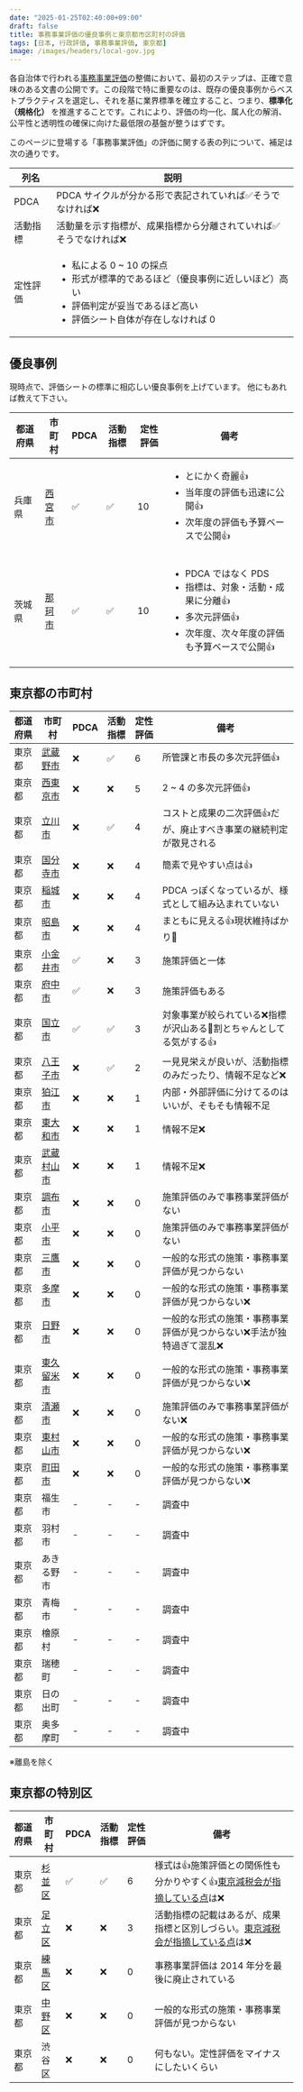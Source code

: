 ```yaml
---
date: "2025-01-25T02:40:00+09:00"
draft: false
title: 事務事業評価の優良事例と東京都市区町村の評価
tags: [日本, 行政評価, 事務事業評価, 東京都]
image: /images/headers/local-gov.jpg
---
```


各自治体で行われる[事務事業評価](https://laws.e-gov.go.jp/law/413AC0000000086)の整備において、最初のステップは、正確で意味のある文書の公開です。この段階で特に重要なのは、既存の優良事例からベストプラクティスを選定し、それを基に業界標準を確立すること、つまり、**標準化（規格化）** を推進することです。これにより、評価の均一化、属人化の解消、公平性と透明性の確保に向けた最低限の基盤が整うはずです。

このページに登場する「事務事業評価」の評価に関する表の列について、補足は次の通りです。

列名 | 説明
--|--
PDCA | PDCA サイクルが分かる形で表記されていれば✅そうでなければ❌
活動指標 | 活動量を示す指標が、成果指標から分離されていれば✅そうでなければ❌
定性評価 | <ul><li>私による 0 ~ 10 の採点</li><li>形式が標準的であるほど（優良事例に近しいほど）高い</li><li>評価判定が妥当であるほど高い</li><li>評価シート自体が存在しなければ 0</li></ul>

## 優良事例

現時点で、評価シートの標準に相応しい優良事例を上げています。
他にもあれば教えて下さい。

都道府県 | 市町村 | PDCA | 活動指標 | 定性評価 | 備考
--|--|--|--|--|--
兵庫県 | [西宮市](https://www.nishi.or.jp/shisei/gyoseikeiei/gyoseihyoka/hyokakekka.html) | ✅ | ✅ | 10 | <ul><li>とにかく奇麗👍</li><li>当年度の評価も迅速に公開👍</li><li>次年度の評価も予算ベースで公開👍</li></ul>
茨城県 | [那珂市](https://www.city.naka.lg.jp/gyousei/gyouzaisei-kaikaku/gyouseihyouka/kekka/r05/page009899.html) | ✅ | ✅ | 10 | <ul><li>PDCA ではなく PDS</li><li>指標は、対象・活動・成果に分離👍</li><li>多次元評価👍</li><li>次年度、次々年度の評価も予算ベースで公開👍</li></ul>

## 東京都の市町村

都道府県 | 市町村 | PDCA | 活動指標 | 定性評価 | 備考
--|--|--|--|--|--
東京都 | [武蔵野市](https://www.city.musashino.lg.jp/shiseijoho/shisaku_keikaku/sogoseisakubu_shisaku_keikaku/gyoseihyokaseido/jimujigyo_hojokinminaoshi/jimujigyo_hojokin_hyoka/index.html) | ❌ | ✅ | 6 | 所管課と市長の多次元評価👍
東京都 | [西東京市](https://www.city.nishitokyo.lg.jp/siseizyoho/sesaku_keikaku/jigyou_hyouka/index.html) | ❌ | ❌ | 5 | 2 ~ 4 の多次元評価👍
東京都 | [立川市](https://www.city.tachikawa.lg.jp/shisei/sesaku/1006562/1006673/index.html) | ❌ | ✅ | 4 | コストと成果の二次評価👍だが、廃止すべき事業の継続判定が散見される
東京都 | [国分寺市](https://www.city.kokubunji.tokyo.jp/shisei/shiryou/gyouzaisei/1020308/index.html) | ❌ | ❌ | 4 | 簡素で見やすい点は👍
東京都 | [稲城市](https://www.city.inagi.tokyo.jp/smph/shisei/keikaku_hokoku/gyousei/sinkoukaikeiseido_jimujigyouhyouka.html) | ❌ | ❌ | 4 | PDCA っぽくなっているが、様式として組み込まれていない
東京都 | [昭島市](https://www.city.akishima.lg.jp/li/060/070/010/020/) | ❌ | ❌ | 4 | まともに見える👍現状維持ばかり🤔
東京都 | [小金井市](https://www.city.koganei.lg.jp/smph/shisei/zaiseiyosan/kaikaku/hyoukasaikouchikur4/D01016012022100.html) | ✅ | ❌ | 3 | 施策評価と一体
東京都 | [府中市](https://www.city.fuchu.tokyo.jp/gyosei/kekaku/kekaku/gyosei/gyosehyoka/index.html) | ✅  | ❌ | 3 | 施策評価もある
東京都 | [国立市](https://www.city.kunitachi.tokyo.jp/shisei/zaisei/1/2/index.html) | ✅ | ✅ | 3 | 対象事業が絞られている❌指標が沢山ある🤔割とちゃんとしてる気がする👍
東京都 | [八王子市](https://www.city.hachioji.tokyo.jp/shisei/001/004/004/002/p034392.html) | ❌ | ✅ | 2 | 一見見栄えが良いが、活動指標のみだったり、情報不足など❌
東京都 | [狛江市](https://www.city.komae.tokyo.jp/index.cfm/46,0,362,3163,html) | ❌ | ❌ | 1 | 内部・外部評価に分けてるのはいいが、そもそも情報不足
東京都 | [東大和市](https://www.city.higashiyamato.lg.jp/shisei/torikumi/1005026/1005048/index.html) | ❌ | ❌ | 1 | 情報不足❌
東京都 | [武蔵村山市](https://www.city.musashimurayama.lg.jp/shisei/shisaku/gyouseihyouka/index.html) | ❌ | ❌ | 1 | 情報不足❌
東京都 | [調布市](https://www.city.chofu.lg.jp/shiseijouhou/seisaku/seika/index.html) | ❌ | ❌ | 0 | 施策評価のみで事務事業評価がない
東京都 | [小平市](https://www.city.kodaira.tokyo.jp/kurashi/071/071864.html) | ❌ | ❌ | 0 | 施策評価のみで事務事業評価がない
東京都 | [三鷹市](https://www.city.mitaka.lg.jp/c_categories/index05009005.html) | ❌ | ❌ | 0 | 一般的な形式の施策・事務事業評価が見つからない
東京都 | [多摩市](https://www.city.tama.lg.jp/shisei/keikaku/kaikaku/hyouka/index.html) | ❌ | ❌ | 0 | 一般的な形式の施策・事務事業評価が見つからない❌
東京都 | [日野市](https://www.city.hino.lg.jp/shisei/gyozaisei/hyoka/index.html)  | ❌ | ❌ | 0 | 一般的な形式の施策・事務事業評価が見つからない❌手法が独特過ぎて混乱❌
東京都 | [東久留米市](https://www.city.higashikurume.lg.jp/shisei/gyousaisei/hyoka/index.html) | ❌ | ❌ | 0 | 一般的な形式の施策・事務事業評価が見つからない❌
東京都 | [清瀬市](https://www.city.kiyose.lg.jp/siseijouhou/zaisei/gyouzaiseikaikaku/1004570/index.html) | ❌ | ❌ | 0 | 施策評価のみで事務事業評価がない❌
東京都 | [東村山市](https://www.city.higashimurayama.tokyo.jp/shisei/tokei/zaisan/index.html) | ❌ | ❌ | 0 | 一般的な形式の施策・事務事業評価が見つからない❌
東京都 | [町田市](https://www.city.machida.tokyo.jp/shisei/gyouzaisei/shin_ko-kaikei/kessan/index.html) | ❌ | ❌ | 0 | 一般的な形式の施策・事務事業評価が見つからない❌
東京都 | 福生市 | - | - | - | 調査中
東京都 | 羽村市 | - | - | - | 調査中
東京都 | あきる野市 | - | - | - | 調査中
東京都 | 青梅市 | - | - | - | 調査中
東京都 | 檜原村 | - | - | - | 調査中
東京都 | 瑞穂町 | - | - | - | 調査中
東京都 | 日の出町 | - | - | - | 調査中
東京都 | 奥多摩町 | - | - | - | 調査中

※離島を除く

## 東京都の特別区

都道府県 | 市町村 | PDCA | 活動指標 | 定性評価 | 備考
--|--|--|--|--|--
東京都 | [杉並区](https://www.city.suginami.tokyo.jp/kusei/gyouseikaikaku/gyouseihyoka/index.html) | ✅ | ✅ | 6 | 様式は👍施策評価との関係性も分かりやすく👍[東京減税会が指摘している点](https://note.com/tokyo_genzeikai/n/nde7d1e8fc423)は❌
東京都 | [足立区](https://www.city.adachi.tokyo.jp/ku/kuse/gyosehyoka/index.html) | ❌ | ❌ | 3 | 活動指標の記載はあるが、成果指標と区別しづらい。[東京減税会が指摘している点](https://note.com/tokyo_genzeikai/n/nde7d1e8fc423)は❌
東京都 | [練馬区](https://www.city.nerima.tokyo.jp/kusei/gyokaku/kokakensyo/senryaku/gyosei_hyoka/index.html) | ❌ | ❌ | 0 | 事務事業評価は 2014 年分を最後に廃止されている
東京都 | [中野区](https://www.city.tokyo-nakano.lg.jp/kusei/kousou/seido/gyousei/gyouseihyouka/index.html) | ❌ | ❌ | 0 | 一般的な形式の施策・事務事業評価が見つからない
東京都 | 渋谷区 | ❌ | ❌ | 0 | 何もない。定性評価をマイナスにしたいくらい
